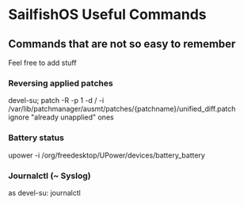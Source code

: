 SailfishOS Useful Commands
==========================

## Commands that are not so easy to remember
Feel free to add stuff

### Reversing applied patches
devel-su; patch -R -p 1 -d / -i /var/lib/patchmanager/ausmt/patches/{patchname}/unified_diff.patch
ignore "already unapplied" ones

### Battery status
upower -i /org/freedesktop/UPower/devices/battery_battery

### Journalctl (~ Syslog)
as devel-su: 
journalctl
